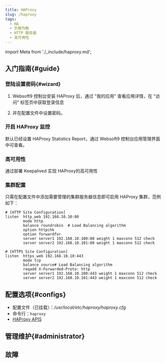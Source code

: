 ```yaml
---
title: HAProxy
slug: /haproxy
tags:
  - HA
  - 负载均衡
  - HTTP 服务器
  - 高可用性
---
```


import Meta from './_include/haproxy.md';

<Meta name="meta" />

## 入门指南{#guide}

### 登陆设置密码{#wizard}

1. Websoft9 控制台安装 HAProxy 后，通过 "我的应用" 查看应用详情，在 "访问" 标签页中获取登录信息

2. 并在配置文件中设置密码。   

### 开启 HAProxy 监控

默认已经设置 HAProxy Statistics Report，通过 Websoft9 控制台应用管理界面中可查看。  

### 高可用性

通过部署 Keepalived 实现 HAProxy的高可用性

### 集群配置

只需在配置文件中添加需要管理的集群服务器信息即可启用 HAProxy 集群，范例如下：

  ```
  # [HTTP Site Configuration]
  listen  http_web 192.168.10.10:80
          mode http
          balance roundrobin  # Load Balancing algorithm
          option httpchk
          option forwardfor
          server server1 192.168.10.100:80 weight 1 maxconn 512 check
          server server2 192.168.10.101:80 weight 1 maxconn 512 check

  # [HTTPS Site Configuration]
  listen  https_web 192.168.10.10:443
          mode tcp
          balance source# Load Balancing algorithm
          reqadd X-Forwarded-Proto: http
          server server1 192.168.10.100:443 weight 1 maxconn 512 check
          server server2 192.168.10.101:443 weight 1 maxconn 512 check
  ```

## 配置选项{#configs}

- 配置文件（已挂载）：*/usr/local/etc/haproxy/haproxy.cfg*
- 命令行：`haproxy`
- [HAProxy APIS](https://www.haproxy.com/blog/haproxy-apis/)

## 管理维护{#administrator}

## 故障